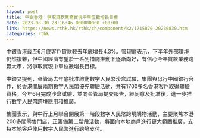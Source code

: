 ```yaml
---
layout: post
title: 中銀香港：爭取貸款業務實現中單位數增長目標
date: 2023-08-30 23:16:46.000000000 +08:00
link: https://news.rthk.hk/rthk/ch/component/k2/1715870-20230830.htm
categories: rthk
---
```


中銀香港截至6月底客戶貸款較去年底增長4.3%。管理層表示，下半年外部環境仍然複雜，但中國經濟有望於一系列措施推動下逐漸向好，有信心今年貸款業務跑贏大市，將爭取實現中單位數增長目標。

中銀又提到，金管局去年底批准啟動數字人民幣沙盒試驗，集團與母行中國銀行合作，於香港開展兩期數字人民幣優先體驗活動，共有1700多名香港客戶取得體驗資格。今年6月完成沙盒試驗，並向金管局提交報告，經同意及批准後，進一步推行數字人民幣跨境應用和推廣。

集團表示，與中行上月聯合開展第一階段數字人民幣跨境購物活動，主要聚焦本港200多間零售門店，正籌備第二階段活動，將面向本地商戶進行更大範圍推廣，支持本地客戶使用數字人民幣進行跨境支付。
